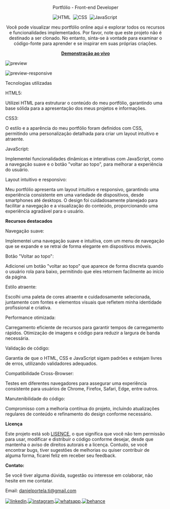 <div align="center">

Portfólio - Front-end Developer

![HTML](https://img.shields.io/badge/-HTML-0D1117?style=for-the-badge&logo=html5&labelColor=0D1117)&nbsp;
![CSS](https://img.shields.io/badge/-CSS-0D1117?style=for-the-badge&logo=CSS3&logoColor=blue&labelColor=0D1117)&nbsp;
![JavaScript](https://img.shields.io/badge/-javascript-0D1117?style=for-the-badge&logo=javascript&logoColor=yellow&labelColor=0D1117)&nbsp;

<p>Você pode visualizar meu portfólio online aqui e explorar todos os recursos e funcionalidades implementados. Por favor, note que este projeto não é destinado a ser clonado. No entanto, sinta-se à vontade para examinar o código-fonte para aprender e se inspirar em suas próprias criações.</p>

<a href="https://danielportela.netlify.app/"><strong>Demonstração ao vivo</strong></a>
</div>

![preview](https://github.com/daniel-portela/my-portfolio/assets/110783805/b8270584-389d-4e0e-a619-455afe66e9fd)

![preview-responsive](https://github.com/daniel-portela/my-portfolio/assets/110783805/a6dd5b5e-02ec-41ec-a390-7b3a728d612c)


Tecnologias utilizadas

HTML5: 

Utilizei HTML para estruturar o conteúdo do meu portfólio, garantindo uma base sólida para a apresentação dos meus projetos e informações.

CSS3: 

O estilo e a aparência do meu portfólio foram definidos com CSS, permitindo uma personalização detalhada para criar um layout intuitivo e atraente.

JavaScript: 

Implementei funcionalidades dinâmicas e interativas com JavaScript, como a navegação suave e o botão "voltar ao topo", para melhorar a experiência do usuário.

Layout intuitivo e responsivo:

Meu portfólio apresenta um layout intuitivo e responsivo, garantindo uma experiência consistente em uma variedade de dispositivos, desde smartphones até desktops. O design foi cuidadosamente planejado para facilitar a navegação e a visualização do conteúdo, proporcionando uma experiência agradável para o usuário.

<b>Recursos destacados</b>

Navegação suave: 

Implementei uma navegação suave e intuitiva, com um menu de navegação que se expande e se retrai de forma elegante em dispositivos móveis.

Botão "Voltar ao topo": 

Adicionei um botão "voltar ao topo" que aparece de forma discreta quando o usuário rola para baixo, permitindo que eles retornem facilmente ao início da página.

Estilo atraente: 

Escolhi uma paleta de cores atraente e cuidadosamente selecionada, juntamente com fontes e elementos visuais que refletem minha identidade profissional e criativa.

Performance otimizada:

Carregamento eficiente de recursos para garantir tempos de carregamento rápidos.
Otimização de imagens e código para reduzir a largura de banda necessária.

Validação de código:

Garantia de que o HTML, CSS e JavaScript sigam padrões e estejam livres de erros, utilizando validadores adequados.

Compatibilidade Cross-Browser:

Testes em diferentes navegadores para assegurar uma experiência consistente para usuários de Chrome, Firefox, Safari, Edge, entre outros.

Manutenibilidade do código:

Compromisso com a melhoria contínua do projeto, incluindo atualizações regulares de conteúdo e refinamento do design conforme necessário.

<b>Licença</b>

Este projeto está sob [LISENCE](LICENSE), o que significa que você não tem permissão para usar, modificar e distribuir o código conforme desejar, desde que mantenha o aviso de direitos autorais e a licença. Contudo, se você encontrar bugs, tiver sugestões de melhorias ou quiser contribuir de alguma forma, ficarei feliz em receber seu feedback.

<b>Contato:</b>

Se você tiver alguma dúvida, sugestão ou interesse em colaborar, não hesite em me contatar.

Email: <a href="mailto:danielportela.ti@gmail.com">danielportela.ti@gmail.com</a> 

<a href="https://linkedin.com/in/danielportelati" target="_blank">
  <img align="center" src="https://img.shields.io/badge/ - LinkedIn-05122A?style=flat&logo=linkedin" alt="linkedin"/>
</a>
 <a href="https://instagram.com/danielengineer_" target="_blank">
 <img align="center" src="https://img.shields.io/badge/ - Instagram-05122A?style=flat&logo=instagram" alt="instagram"/>
</a>
 <a href="https://wa.me/77999408643" target="_blank">
 <img align="center" src="https://img.shields.io/badge/-Whatsapp-05122A?style=flat&logo=whatsapp" alt="whatsapp"/>
</a>
<a href="https://www.behance.net/danielengineer_" target="_blank">
 <img align="center" src="https://img.shields.io/badge/-behance-05122A?style=flat&logo=behance" alt="behance"/>
</a>

